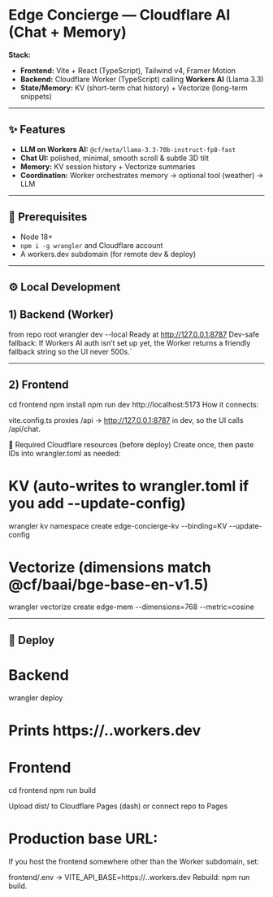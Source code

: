 # Edge Concierge — Cloudflare AI (Chat + Memory)

**Stack:**  
- **Frontend:** Vite + React (TypeScript), Tailwind v4, Framer Motion  
- **Backend:** Cloudflare Worker (TypeScript) calling **Workers AI** (Llama 3.3)  
- **State/Memory:** KV (short-term chat history) + Vectorize (long-term snippets)

---

## ✨ Features
- **LLM on Workers AI:** `@cf/meta/llama-3.3-70b-instruct-fp8-fast`
- **Chat UI:** polished, minimal, smooth scroll & subtle 3D tilt
- **Memory:** KV session history + Vectorize summaries
- **Coordination:** Worker orchestrates memory → optional tool (weather) → LLM  

---

## 🧰 Prerequisites
- Node 18+
- `npm i -g wrangler` and Cloudflare account
- A workers.dev subdomain (for remote dev & deploy)

---

## ⚙️ Local Development

## 1) Backend (Worker)

from repo root
wrangler dev --local
Ready at http://127.0.0.1:8787
Dev-safe fallback: If Workers AI auth isn’t set up yet, the Worker returns a friendly fallback string so the UI never 500s.`

---

## 2) Frontend

cd frontend
npm install
npm run dev
http://localhost:5173
How it connects:

vite.config.ts proxies /api → http://127.0.0.1:8787 in dev, so the UI calls /api/chat.

🧩 Required Cloudflare resources (before deploy)
Create once, then paste IDs into wrangler.toml as needed:

# KV (auto-writes to wrangler.toml if you add --update-config)
wrangler kv namespace create edge-concierge-kv --binding=KV --update-config

# Vectorize (dimensions match @cf/baai/bge-base-en-v1.5)
wrangler vectorize create edge-mem --dimensions=768 --metric=cosine

---

## 🚀 Deploy

# Backend
wrangler deploy
# Prints https://<name>.<subdomain>.workers.dev

# Frontend
cd frontend
npm run build

Upload dist/ to Cloudflare Pages (dash) or connect repo to Pages

# Production base URL:
If you host the frontend somewhere other than the Worker subdomain, set:

frontend/.env  →  VITE_API_BASE=https://<your-worker>.<subdomain>.workers.dev
Rebuild: npm run build.
